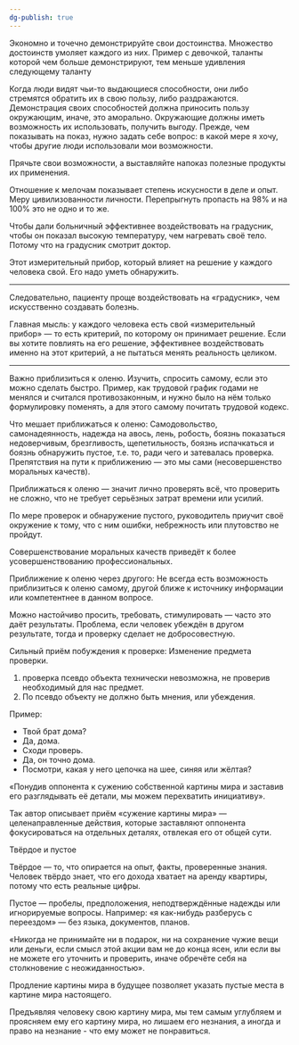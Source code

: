```yaml
---
dg-publish: true
---
```

Экономно и точечно демонстрируйте свои достоинства. 
Множество достоинств умоляет каждого из них.
Пример с девочкой, таланты которой чем больше демонстрируют, тем меньше удивления следующему таланту


Когда люди видят чьи-то выдающиеся способности, они либо стремятся обратить их в свою пользу, либо раздражаются.
Демонстрация своих способностей должна приносить пользу окружающим, иначе, это аморально. Окружающие должны иметь возможность их использовать, получить выгоду.
Прежде, чем показывать на показ, нужно задать себе вопрос: в какой мере я хочу, чтобы другие люди использовали мои возможности.

Прячьте свои возможности, а выставляйте напоказ полезные продукты их применения.


Отношение к мелочам показывает степень искусности в деле и опыт. Меру цивилизованности личности.
Перепрыгнуть пропасть на 98% и на 100% это не одно и то же.

Чтобы дали больничный эффективнее воздействовать на градусник, чтобы он показал высокую температуру, чем нагревать своё тело. Потому что на градусник смотрит доктор.

Этот измерительный прибор, который влияет на решение у каждого человека свой. Его надо уметь обнаружить.
****
Следовательно, пациенту проще воздействовать на «градусник», чем искусственно создавать болезнь.

Главная мысль: у каждого человека есть свой «измерительный прибор» — то есть критерий, по которому он принимает решение. Если вы хотите повлиять на его решение, эффективнее воздействовать именно на этот критерий, а не пытаться менять реальность целиком.
****

Важно приблизиться к оленю. Изучить, спросить самому, если это можно сделать быстро. 
Пример, как трудовой график годами не менялся и считался противозаконным, и нужно было на нём только формулировку поменять, а для этого самому почитать трудовой кодекс.

Что мешает приближаться к оленю:
Самодовольство, самонадеянность, надежда на авось, лень, робость, боязнь показаться недоверчивым, брезгливость, щепетильность, боязнь испачкаться и боязнь обнаружить пустое, т.е. то, ради чего и затевалась проверка. 
Препятствия на пути к приближению — это мы сами (несовершенство моральных качеств).

Приближаться к оленю — значит лично проверять всё, что проверить не сложно, что не требует серьёзных затрат времени или усилий.

По мере проверок и обнаружение пустого, руководитель приучит своё окружение к тому, что с ним ошибки, небрежность или плутовство не пройдут.

Совершенствование моральных качеств приведёт к более усовершенствованию профессиональных.

Приближение к оленю через другого:
Не всегда есть возможность приблизиться к оленю самому, другой ближе к источнику информации или компетентнее в данном вопросе.

Можно настойчиво просить, требовать, стимулировать — часто это даёт результаты. 
Проблема, если человек убеждён в другом результате, тогда и проверку сделает не добросовестную.

Сильный приём побуждения к проверке:
Изменение предмета проверки. 
1) проверка псевдо объекта технически невозможна, не проверив необходимый для нас предмет. 
2) По псевдо объекту не должно быть мнения, или убеждения.

Пример:
- Твой брат дома? 
- Да, дома.
- Сходи проверь.
- Да, он точно дома.
- Посмотри, какая у него цепочка на шее, синяя или жёлтая?


«Понудив оппонента к сужению собственной картины мира и заставив его разглядывать её детали, мы можем перехватить инициативу». 

Так автор описывает приём «сужение картины мира» — целенаправленные действия, которые заставляют оппонента фокусироваться на отдельных деталях, отвлекая его от общей сути.

Твёрдое и пустое

Твёрдое — то, что опирается на опыт, факты, проверенные знания.
Человек твёрдо знает, что его дохода хватает на аренду квартиры, потому что есть реальные цифры.


Пустое — пробелы, предположения, неподтверждённые надежды или игнорируемые вопросы.
Например: «я как-нибудь разберусь с переездом» — без языка, документов, планов.

«Никогда не принимайте ни в подарок, ни на сохранение чужие вещи или деньги, если смысл этой акции вам не до конца ясен, или если вы не можете его уточнить и проверить, иначе обречёте себя на столкновение с неожиданностью». 

Продление картины мира в будущее позволяет указать пустые места в картине мира настоящего.

Предъявляя человеку свою картину мира, мы тем самым углубляем и проясняем ему его картину мира, но лишаем его незнания, а иногда и право на незнание - что ему может не понравиться.